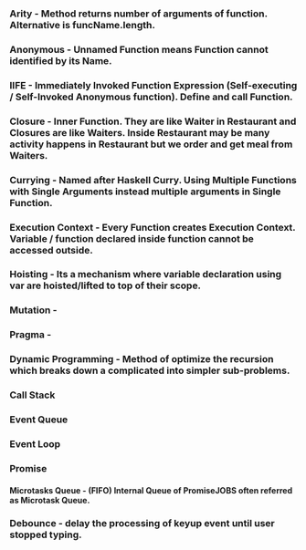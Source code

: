 ### Arity - Method returns number of arguments of function. Alternative is funcName.length.
### Anonymous - Unnamed Function means Function cannot identified by its Name.
### IIFE - Immediately Invoked Function Expression (Self-executing / Self-Invoked Anonymous function). Define and call Function.
### Closure - Inner Function. They are like Waiter in Restaurant and Closures are like Waiters. Inside Restaurant may be many activity happens in Restaurant but we order and get meal from Waiters.
### Currying - Named after Haskell Curry. Using Multiple Functions with Single Arguments instead multiple arguments in Single Function.
### Execution Context - Every Function creates Execution Context. Variable / function declared inside function cannot be accessed outside.
### Hoisting - Its a mechanism where variable declaration using var are hoisted/lifted to top of their scope.
### Mutation - 
### Pragma - 
### Dynamic Programming - Method of optimize the recursion which breaks down a complicated into simpler sub-problems.
### Call Stack
### Event Queue
### Event Loop
### Promise 
#### Microtasks Queue - (FIFO) Internal Queue of PromiseJOBS often referred as Microtask Queue.
### Debounce - delay the processing of keyup event until user stopped typing.